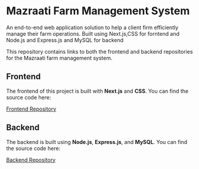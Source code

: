 # Mazraati Farm Management System
An end-to-end web application solution to help a client firm efficiently manage their farm operations. Built using Next.js,CSS for forntend and Node.js and Express.js and MySQL for backend

This repository contains links to both the frontend and backend repositories for the Mazraati farm management system.

## Frontend

The frontend of this project is built with **Next.js** and **CSS**. You can find the source code here:

[Frontend Repository](https://github.com/Bouchali-Aymen/Farm-Frontend)

## Backend

The backend is built using **Node.js**, **Express.js**, and **MySQL**. You can find the source code here:

[Backend Repository](https://github.com/Bouchali-Aymen/Farm-Backend)
